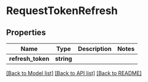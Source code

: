 # RequestTokenRefresh

## Properties
Name | Type | Description | Notes
------------ | ------------- | ------------- | -------------
**refresh_token** | **string** |  | 

[[Back to Model list]](../README.md#documentation-for-models) [[Back to API list]](../README.md#documentation-for-api-endpoints) [[Back to README]](../README.md)


